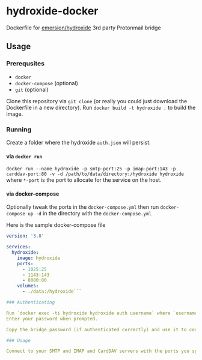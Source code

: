 # hydroxide-docker
Dockerfile for [emersion/hydroxide](https://github.com/emersion/hydroxide) 3rd party Protonmail bridge

## Usage

### Prerequsites

- `docker`
- `docker-compose` (optional)
- `git` (optional)

Clone this repository via `git clone` (or really you could just download the Dockerfile in a new directory).
Run `docker build -t hydroxide .` to build the image.

### Running

Create a folder where the hydroxide `auth.json` will persist.

#### via `docker run`

`docker run --name hydroxide -p smtp-port:25 -p imap-port:143 -p carddav-port:80 -v -d /path/to/data/directory:/hydroxide hydroxide` where `*-port` is the port to allocate for the service on the host.

#### via docker-compose

Optionally tweak the ports in the `docker-compose.yml` then run `docker-compose up -d` in the directory with the `docker-compose.yml`

Here is the sample docker-compose file
```yaml
version: '3.8'

services:
  hydroxide:
    image: hydroxide
    ports:
      - 1025:25
      - 1143:143
      - 8080:80
    volumes:
      - ./data:/hydroxide```

### Authenticating

Run `docker exec -ti hydroxide hydroxide auth username` where `username` is your Protonmail username (without @protonmail.com/ch).  For example if your email is `ciiron@protonmail.com`, the username would be `ciiron`
Enter your password when prompted.

Copy the bridge password (if authenticated correctly) and use it to connect.

### Usage

Connect to your SMTP and IMAP and CardDAV servers with the ports you specified on your computer's identity (locally, you can use 127.0.0.1).  Use your username as the username (see above) and the password as the bridge password.
